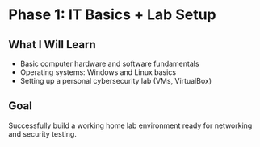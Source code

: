 # Phase 1: IT Basics + Lab Setup

## What I Will Learn
- Basic computer hardware and software fundamentals
- Operating systems: Windows and Linux basics
- Setting up a personal cybersecurity lab (VMs, VirtualBox)

## Goal
Successfully build a working home lab environment ready for networking and security testing.